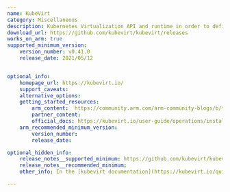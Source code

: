 ```yaml
---
name: KubeVirt
category: Miscellaneous
description: Kubernetes Virtualization API and runtime in order to define and manage virtual machines.
download_url: https://github.com/kubevirt/kubevirt/releases
works_on_arm: true
supported_minimum_version:
    version_number: v0.41.0
    release_date: 2021/05/12


optional_info:
    homepage_url: https://kubevirt.io/
    support_caveats:
    alternative_options:
    getting_started_resources:
        arm_content:  https://community.arm.com/arm-community-blogs/b/tools-software-ides-blog/posts/empowering-software-development-with-works-on-arm-initiative
        partner_content:
        official_docs: https://kubevirt.io/user-guide/operations/installation/#arm64-developer-builds
    arm_recommended_minimum_version:
        version_number:
        release_date:

optional_hidden_info:
    release_notes__supported_minimum: https://github.com/kubevirt/kubevirt/releases/tag/v0.41.0
    release_notes__recommended_minimum:
    other_info: In the [kubevirt documentation](https://kubevirt.io/quickstart_minikube/), it is mentioned that testing is done using the virtctl binary. For the version 0.41, the virtctl binaries are not released for arm64, but in the release notes it is mentioned that kubevirt supports the arm64. From 1.0.0-rc.0 version, virtctl binaries are released for arm64.

---
```

